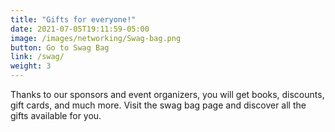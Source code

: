 ```yaml
---
title: "Gifts for everyone!"
date: 2021-07-05T19:11:59-05:00
image: /images/networking/Swag-bag.png
button: Go to Swag Bag
link: /swag/
weight: 3
---
```


Thanks to our sponsors and event organizers, you will get books, discounts, gift cards, and much more. Visit the swag bag page and discover all the gifts available for you.



